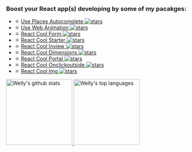 ### Boost your React app(s) developing by some of my pacakges:

- ⚛️ [Use Places Autocomplete ![stars](https://img.shields.io/github/stars/wellyshen/use-places-autocomplete?style=flat-square)](https://github.com/wellyshen/use-places-autocomplete)
- ⚛️ [Use Web Animation ![stars](https://img.shields.io/github/stars/wellyshen/use-web-animations?style=flat-square)](https://github.com/wellyshen/use-web-animations)
- ⚛️ [React Cool Form ![stars](https://img.shields.io/github/stars/wellyshen/react-cool-form?style=flat-square)](https://github.com/wellyshen/react-cool-form)
- ⚛️ [React Cool Starter ![stars](https://img.shields.io/github/stars/wellyshen/react-cool-starter?style=flat-square)](https://github.com/wellyshen/react-cool-starter)
- ⚛️ [React Cool Inview ![stars](https://img.shields.io/github/stars/wellyshen/react-cool-inview?style=flat-square)](https://github.com/wellyshen/react-cool-inview)
- ⚛️ [React Cool Dimensions ![stars](https://img.shields.io/github/stars/wellyshen/react-cool-dimensions?style=flat-square)](https://github.com/wellyshen/react-cool-dimensions)
- ⚛️ [React Cool Portal ![stars](https://img.shields.io/github/stars/wellyshen/react-cool-portal?style=flat-square)](https://github.com/wellyshen/react-cool-portal)
- ⚛️ [React Cool Onclickoutside ![stars](https://img.shields.io/github/stars/wellyshen/react-cool-onclickoutside?style=flat-square)](https://github.com/wellyshen/react-cool-onclickoutside)
- ⚛️ [React Cool Img ![stars](https://img.shields.io/github/stars/wellyshen/react-cool-img?style=flat-square)](https://github.com/wellyshen/react-cool-img)

<a href="https://www.linkedin.com/in/welly-shen-8b43287a">
  <img height="180rem" src="https://github-readme-stats.vercel.app/api?username=wellyshen&show_icons=true&theme=react" alt="Welly's github stats" />
  <img height="180rem" src="https://github-readme-stats.vercel.app/api/top-langs/?username=wellyshen&layout=compact&theme=react" alt="Welly's top languages" />
</a>

